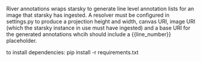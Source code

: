 River annotations wraps starsky to generate line level annotation lists for an image that starsky has ingested.
A resolver must be configured in settings.py to produce a projection height and width, canvas URI, image URI (which
the starsky instance in use must have ingested) and a base URI for the generated annotations whcih should include a
{{line_number}} placeholder.

to install dependencies:
pip install -r requirements.txt


